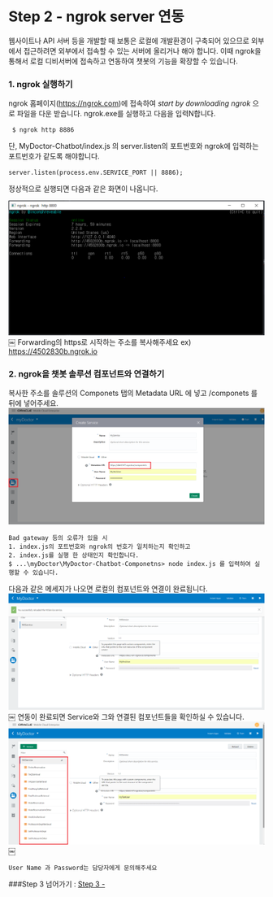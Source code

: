 Step 2 - ngrok server 연동
=======

웹사이트나 API 서버 등을 개발할 때 보통은 로컬에 개발환경이 구축되어 있으므로 외부에서 접근하려면 외부에서 접속할 수 있는 서버에 올리거나 해야 합니다.
이때 ngrok을 통해서 로컬 디비서버에 접속하고 연동하여 챗봇의 기능을 확장할 수 있습니다.


### 1. ngrok 실행하기
 ngrok 홈페이지(https://ngrok.com)에 접속하여 *start by downloading ngrok* 으로 파일을 다운 받습니다.
 ngrok.exe를 실행하고 다음을 입력N합니다.

 ~~~
  $ ngrok http 8886
 ~~~

 단, MyDoctor-Chatbot/index.js 의 server.listen의 포트번호와 ngrok에 입력하는 포트번호가 같도록 해야합니다.
 ~~~
 server.listen(process.env.SERVICE_PORT || 8886);
~~~


정상적으로 실행되면 다음과 같은 화면이 나옵니다.

![Screen Shot ngrok](media/ngrok.png)
￼
Forwarding의 https로 시작하는 주소를 복사해주세요
ex) https://4502830b.ngrok.io

### 2. ngrok을 챗봇 솔루션 컴포넌트와 연결하기
복사한 주소를 솔루션의 Componets 탭의 Metadata URL 에 넣고 /componets 를 뒤에 넣어주세요.
![Screen Shot components](media/components2.png)

~~~
Bad gateway 등의 오류가 있을 시
1. index.js의 포트번호와 ngrok의 번호가 일치하는지 확인하고
2. index.js를 실행 한 상태인지 확인합니다.
$ ...\myDoctor\MyDoctor-Chatbot-Componetns> node index.js 를 입력하여 실행할 수 있습니다.
~~~

다음과 같은 메세지가 나오면 로컬의 컴포넌트와 연결이 완료됩니다.
![Screen Shot components](media/components.png)
￼
연동이 완료되면 Service와 그와 연결된 컴포넌트들을 확인하실 수 있습니다.
![Screen Shot components1](media/components1.png)
￼
~~~
User Name 과 Password는 담당자에게 문의해주세요
~~~

###Step 3 넘어가기 : [Step 3 - ](https://github.com/.md)
